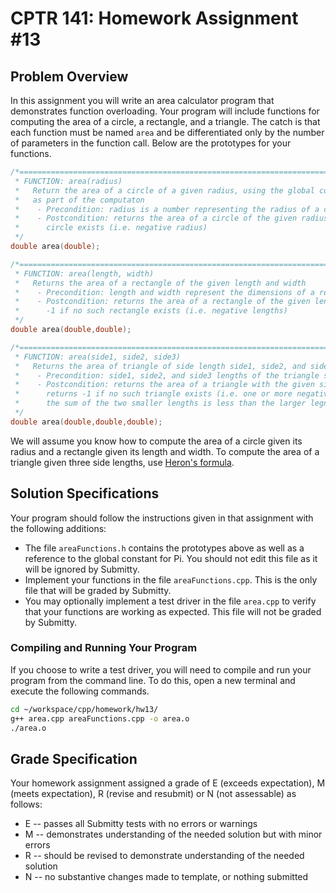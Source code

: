 # CPTR 141: Homework Assignment #13

## Problem Overview

In this assignment you will write an area calculator program that demonstrates function overloading.  Your program will include functions for computing the area of a circle, a rectangle, and a triangle.  The catch is that each function must be named `area` and be differentiated only by the number of parameters in the function call.  Below are the prototypes for your functions.

```c++
/*=====================================================================================
 * FUNCTION: area(radius)
 *   Return the area of a circle of a given radius, using the global costant PI
 *   as part of the computaton
 *    - Precondition: radius is a number representing the radius of a circle
 *    - Postcondition: returns the area of a circle of the given radius or -1 if no such
 *      circle exists (i.e. negative radius)
 */
double area(double);

/*=====================================================================================
 * FUNCTION: area(length, width)
 *   Returns the area of a rectangle of the given length and width
 *    - Precondition: length and width represent the dimensions of a rectangle
 *    - Postcondition: returns the area of a rectangle of the given length and width or  
 *      -1 if no such rectangle exists (i.e. negative lengths)
 */
double area(double,double);

/*=====================================================================================
 * FUNCTION: area(side1, side2, side3)
 *   Returns the area of triangle of side length side1, side2, and side3
 *    - Precondition: side1, side2, and side3 lengths of the triangle sides
 *    - Postcondition: returns the area of a triangle with the given side lengths or 
 *      returns -1 if no such triangle exists (i.e. one or more negative lengths or
 *      the sum of the two smaller lengths is less than the larger legnth)
 */
double area(double,double,double);

```

We will assume you know how to compute the area of a circle given its radius and a rectangle given its length and width.  To compute the area of a triangle given three side lengths, use [Heron's formula](https://en.wikipedia.org/wiki/Heron%27s_formula).

## Solution Specifications

Your program should follow the instructions given in that assignment with the following additions:

* The file `areaFunctions.h` contains the prototypes above as well as a reference to the global constant for Pi.  You should not edit this file as it will be ignored by Submitty.
* Implement your functions in the file  `areaFunctions.cpp`.  This is the only file that will be graded by Submitty.
* You may optionally implement a test driver in the file `area.cpp` to verify that your functions are working as expected.  This file will not be graded by Submitty.

### Compiling and Running Your Program

If you choose to write a test driver, you will need to compile and run your program from the command line.  To do this, open a new terminal and execute the following commands.

```bash
cd ~/workspace/cpp/homework/hw13/
g++ area.cpp areaFunctions.cpp -o area.o
./area.o
```

## Grade Specification

Your homework assignment assigned a grade of E (exceeds expectation), M (meets expectation), R (revise and resubmit) or N (not assessable) as follows:

- E -- passes all Submitty tests with no errors or warnings
- M -- demonstrates understanding of the needed solution but with minor errors
- R -- should be revised to demonstrate understanding of the needed solution
- N -- no substantive changes made to template, or nothing submitted